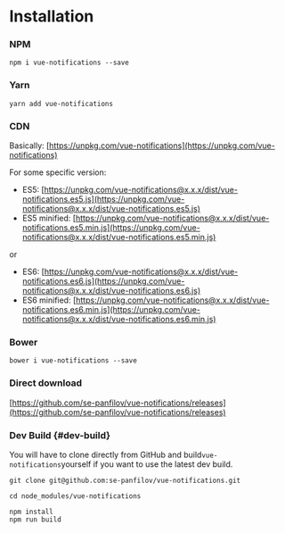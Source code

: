 # Installation

### NPM

```
npm i vue-notifications --save
```

### Yarn

```
yarn add vue-notifications
```

### CDN

Basically: [https://unpkg.com/vue-notifications](https://unpkg.com/vue-notifications)

For some specific version:

* ES5: [https://unpkg.com/vue-notifications@x.x.x/dist/vue-notifications.es5.js](https://unpkg.com/vue-notifications@x.x.x/dist/vue-notifications.es5.js)
* ES5 minified: [https://unpkg.com/vue-notifications@x.x.x/dist/vue-notifications.es5.min.js](https://unpkg.com/vue-notifications@x.x.x/dist/vue-notifications.es5.min.js)

or

* ES6: [https://unpkg.com/vue-notifications@x.x.x/dist/vue-notifications.es6.js](https://unpkg.com/vue-notifications@x.x.x/dist/vue-notifications.es6.js)
* ES6 minified: [https://unpkg.com/vue-notifications@x.x.x/dist/vue-notifications.es6.min.js](https://unpkg.com/vue-notifications@x.x.x/dist/vue-notifications.es6.min,js)

### Bower

```
bower i vue-notifications --save
```

### Direct download

[https://github.com/se-panfilov/vue-notifications/releases](https://github.com/se-panfilov/vue-notifications/releases)

### Dev Build {#dev-build}

You will have to clone directly from GitHub and build`vue-notifications`yourself if you want to use the latest dev build.

```shell
git clone git@github.com:se-panfilov/vue-notifications.git

cd node_modules/vue-notifications

npm install
npm run build
```



